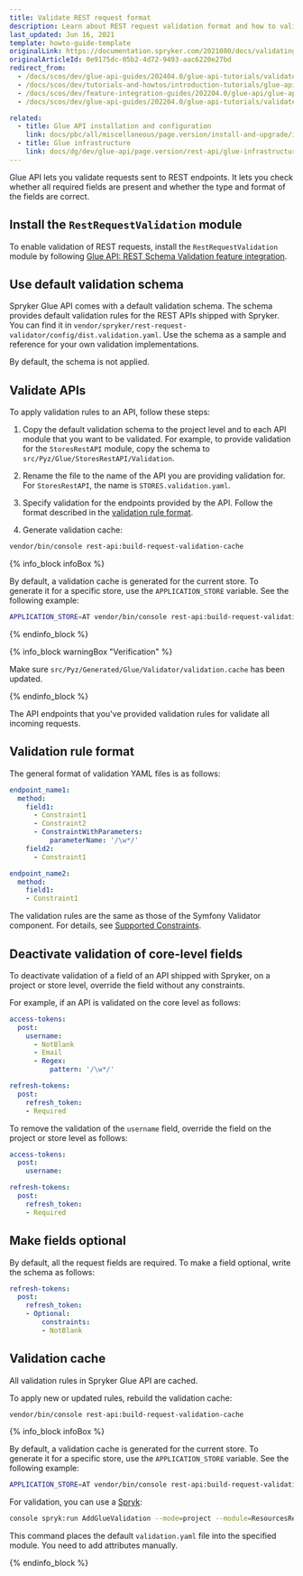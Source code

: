 ```yaml
---
title: Validate REST request format
description: Learn about REST request validation format and how to validate requests in Glue API.
last_updated: Jun 16, 2021
template: howto-guide-template
originalLink: https://documentation.spryker.com/2021080/docs/validating-rest-request-format
originalArticleId: 0e9175dc-05b2-4d72-9493-aac6220e27bd
redirect_from:
  - /docs/scos/dev/glue-api-guides/202404.0/glue-api-tutorials/validate-rest-request-format.html
  - /docs/scos/dev/tutorials-and-howtos/introduction-tutorials/glue-api/validating-rest-request-format.html
  - /docs/scos/dev/feature-integration-guides/202204.0/glue-api/glue-api-rest-schema-validation-feature-integration.html
  - /docs/scos/dev/glue-api-guides/202204.0/glue-api-tutorials/validate-rest-request-format.html

related:
  - title: Glue API installation and configuration
    link: docs/pbc/all/miscellaneous/page.version/install-and-upgrade/install-glue-api/install-the-spryker-core-glue-api.html
  - title: Glue infrastructure
    link: docs/dg/dev/glue-api/page.version/rest-api/glue-infrastructure.html
---
```


Glue API lets you validate requests sent to REST endpoints. It lets you check whether all required fields are present and whether the type and format of the fields are correct.

## Install the `RestRequestValidation` module

To enable validation of REST requests, install the `RestRequestValidation` module by following [Glue API: REST Schema Validation feature integration](/docs/pbc/all/miscellaneous/latest/install-and-upgrade/install-glue-api/install-the-rest-schema-validation-glue-api.html).

## Use default validation schema

Spryker Glue API comes with a default validation schema. The schema provides default validation rules for the REST APIs shipped with Spryker. You can find it in `vendor/spryker/rest-request-validator/config/dist.validation.yaml`. Use the schema as a sample and reference for your own validation implementations.

By default, the schema is not applied.

## Validate APIs

To apply validation rules to an API, follow these steps:

1. Copy the default validation schema to the project level and to each API module that you want to be validated.
  For example, to provide validation for the `StoresRestAPI` module, copy the schema to `src/Pyz/Glue/StoresRestAPI/Validation`.

2. Rename the file to the name of the API you are providing validation for.  
  For `StoresRestAPI`, the name is `STORES.validation.yaml`.

3. Specify validation for the endpoints provided by the API.
  Follow the format described in the [validation rule format](#validation-rule-format).

4. Generate validation cache:

```bash
vendor/bin/console rest-api:build-request-validation-cache
```

{% info_block infoBox %}

By default, a validation cache is generated for the current store. To generate it for a specific store, use the `APPLICATION_STORE` variable.
See the following example:

```bash
APPLICATION_STORE=AT vendor/bin/console rest-api:build-request-validation-cache
```

{% endinfo_block %}

{% info_block warningBox "Verification" %}

Make sure `src/Pyz/Generated/Glue/Validator/validation.cache` has been updated.

{% endinfo_block %}

The API endpoints that you've provided validation rules for validate all incoming requests.

## Validation rule format

The general format of validation YAML files is as follows:

```yaml
endpoint_name1:
  method:
    field1:
      - Constraint1
      - Constraint2
      - ConstraintWithParameters:
          parameterName: '/\w*/'
    field2:
      - Constraint1

endpoint_name2:
  method:
    field1:
    - Constraint1
```

The validation rules are the same as those of the Symfony Validator component. For details, see [Supported Constraints](https://symfony.com/doc/current/validation.html#supported-constraints).

## Deactivate validation of core-level fields

To deactivate validation of a field of an API shipped with Spryker, on a project or store level, override the field without any constraints.

For example, if an API is validated on the core level as follows:

```yaml
access-tokens:
  post:
    username:
      - NotBlank
      - Email
      - Regex:
          pattern: '/\w*/'

refresh-tokens:
  post:
    refresh_token:
    - Required
```

To remove the validation of the `username` field, override the field on the project or store level as follows:

```yaml
access-tokens:
  post:
    username:

refresh-tokens:
  post:
    refresh_token:
    - Required
```

## Make fields optional

By default, all the request fields are required. To make a field optional, write the schema as follows:

```yaml
refresh-tokens:
  post:
    refresh_token:
    - Optional:
        constraints:
        - NotBlank
```

## Validation cache

All validation rules in Spryker Glue API are cached.

To apply new or updated rules, rebuild the validation cache:

```bash
vendor/bin/console rest-api:build-request-validation-cache
```

{% info_block infoBox %}

By default, a validation cache is generated for the current store. To generate it for a specific store, use the `APPLICATION_STORE` variable.
See the following example:

```bash
APPLICATION_STORE=AT vendor/bin/console rest-api:build-request-validation-cache
```

For validation, you can use a [Spryk](/docs/dg/dev/glue-api/latest/glue-spryks.html):

```bash
console spryk:run AddGlueValidation --mode=project --module=ResourcesRestApi --organization=Pyz --resourceType=resources
```

This command places the default `validation.yaml` file into the specified module. You need to add attributes manually.

{% endinfo_block %}
